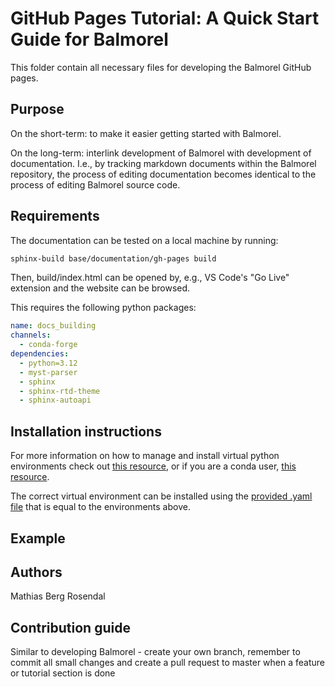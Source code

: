 # GitHub Pages Tutorial: A Quick Start Guide for Balmorel

This folder contain all necessary files for developing the Balmorel GitHub pages.


## Purpose

On the short-term: to make it easier getting started with Balmorel. 

On the long-term: interlink development of Balmorel with development of documentation. I.e., by tracking markdown documents within the Balmorel repository, the process of editing documentation becomes identical to the process of editing Balmorel source code.


## Requirements

The documentation can be tested on a local machine by running:
```bash
sphinx-build base/documentation/gh-pages build
```
Then, build/index.html can be opened by, e.g., VS Code's "Go Live" extension and the website can be browsed.

This requires the following python packages:
```yaml
name: docs_building
channels:
  - conda-forge
dependencies:
  - python=3.12
  - myst-parser
  - sphinx
  - sphinx-rtd-theme
  - sphinx-autoapi
```

## Installation instructions

For more information on how to manage and install virtual python environments check out [this resource](https://docs.python.org/3/library/venv.html), or if you are a conda user, [this resource](https://docs.conda.io/projects/conda/en/latest/user-guide/tasks/manage-environments.html).

The correct virtual environment can be installed using the [provided .yaml file](base/documentation/gh-pages/docs_environment.yml) that is equal to the environments above.

## Example


## Authors 

Mathias Berg Rosendal

## Contribution guide

Similar to developing Balmorel - create your own branch, remember to commit all small changes and create a pull request to master when a feature or tutorial section is done